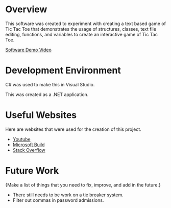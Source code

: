 # Overview

This software was created to experiment with creating a text based game of Tic Tac Toe that demonstrates the usage of structures, classes, text file editing, functions, and variables to create an interactive game of Tic Tac Toe.

[Software Demo Video](https://drive.google.com/file/d/1lqUjv8tf1k-5qQlWO6J08-ZjXMiBa1H8/view?usp=drive_link)

# Development Environment

C# was used to make this in Visual Studio.

This was created as a .NET application.


# Useful Websites

Here are websites that were used for the creation of this project.

- [Youtube](https://www.youtube.com/)
- [Microsoft Build](https://learn.microsoft.com/en-us/dotnet/)
- [Stack Overflow](https://stackoverflow.com/)

# Future Work

{Make a list of things that you need to fix, improve, and add in the future.}

- There still needs to be work on a tie breaker system.
- Filter out commas in password admissions.
